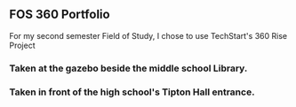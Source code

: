 ## FOS 360 Portfolio

For my second semester Field of Study, I chose to use TechStart's 360 Rise Project



<script src='//vizor.io/static/scripts/vizor-360-embed.js' data-vizorurl='//vizor.io/embed/baric/fos'></script>
### Taken at the gazebo beside the middle school Library.

<script src='//vizor.io/static/scripts/vizor-360-embed.js' data-vizorurl='//vizor.io/embed/baric/fos'></script>
### Taken in front of the high school's Tipton Hall entrance. 
